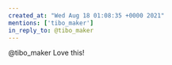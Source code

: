 ```yaml
---
created_at: "Wed Aug 18 01:08:35 +0000 2021"
mentions: ['tibo_maker']
in_reply_to: @tibo_maker
---
```


@tibo_maker Love this!
